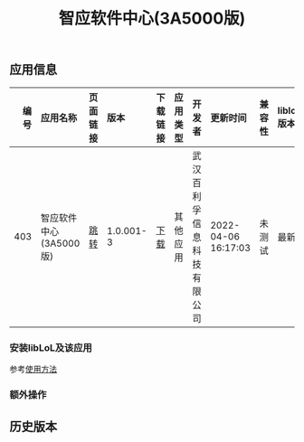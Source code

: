 ﻿---
id: 403
title: 智应软件中心(3A5000版)
toc: true
weight: 403
---

## 应用信息 
|   编号 | 应用名称            | 页面链接                                       | 版本        | 下载链接                                                                                             | 应用类型   | 开发者           | 更新时间                | 兼容性   | liblol版本   |
|-----:|:----------------|:-------------------------------------------|:----------|:-------------------------------------------------------------------------------------------------|:-------|:--------------|:--------------------|:------|:-----------|
|  403 | 智应软件中心(3A5000版) | [跳转](http://app.loongapps.cn/#/detail/403) | 1.0.001-3 | [下载](http://113.24.212.22:8090/upload/file/com.bilive.dziapp_1.0.001-3_loongnix_loongarch64.deb) | 其他应用   | 武汉百利孚信息科技有限公司 | 2022-04-06 16:17:03 | 未测试   | 最新         |
### 安装libLoL及该应用 
参考[使用方法](/docs/usage) 
### 额外操作 


## 历史版本 
 